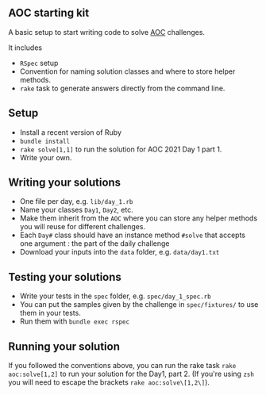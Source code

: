 ## AOC starting kit

A basic setup to start writing code to solve [AOC](adventofcode.com) challenges.

It includes
- `RSpec` setup
- Convention for naming solution classes and where to store helper methods.
- `rake` task to generate answers directly from the command line.

## Setup

- Install a recent version of Ruby
- `bundle install`
- `rake solve[1,1]` to run the solution for AOC 2021 Day 1 part 1.
- Write your own.

## Writing your solutions

- One file per day, e.g. `lib/day_1.rb`
- Name your classes `Day1`, `Day2`, etc.
- Make them inherit from the `AOC` where you can store any helper methods you
  will reuse for different challenges.
- Each `Day#` class should have an instance method `#solve` that accepts one 
  argument : the part of the daily challenge
- Download your inputs into the `data` folder, e.g. `data/day1.txt`

## Testing your solutions

- Write your tests in the `spec` folder, e.g. `spec/day_1_spec.rb`
- You can put the samples given by the challenge in `spec/fixtures/` to use them
  in your tests.
- Run them with `bundle exec rspec`

## Running your solution

If you followed the conventions above, you can run the rake task `rake
aoc:solve[1,2]` to run your solution for the Day1, part 2. (If you're using `zsh`
you will need to escape the brackets `rake aoc:solve\[1,2\]`).
